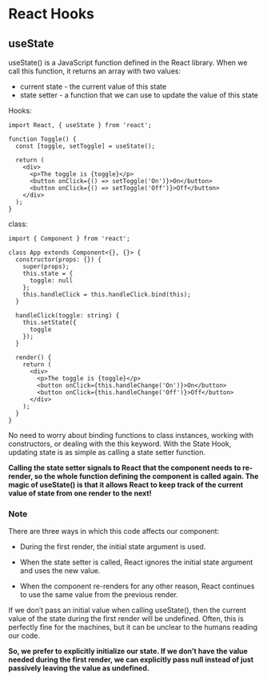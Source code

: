 # React Hooks

## useState

useState() is a JavaScript function defined in the React library. When we call this function, it returns an array with two values:

- current state - the current value of this state
- state setter - a function that we can use to update the value of this state

Hooks:

```tsx
import React, { useState } from 'react';

function Toggle() {
  const [toggle, setToggle] = useState();

  return (
    <div>
      <p>The toggle is {toggle}</p>
      <button onClick={() => setToggle('On')}>On</button>
      <button onClick={() => setToggle('Off')}>Off</button>
    </div>
  );
}
```

class:

```tsx
import { Component } from 'react';

class App extends Component<{}, {}> {
  constructor(props: {}) {
    super(props);
    this.state = {
      toggle: null
    };
    this.handleClick = this.handleClick.bind(this);
  }

  handleClick(toggle: string) {
    this.setState({
      toggle
    });
  }

  render() {
    return (
      <div>
        <p>The toggle is {toggle}</p>
        <button onClick={this.handleChange('On')}>On</button>
        <button onClick={this.handleChange('Off')}>Off</button>
      </div>
    );
  }
}
```

No need to worry about binding functions to class instances, working with constructors, or dealing with the this keyword. With the State Hook, updating state is as simple as calling a state setter function.

**Calling the state setter signals to React that the component needs to re-render, so the whole function defining the component is called again. The magic of useState() is that it allows React to keep track of the current value of state from one render to the next!**

### Note

There are three ways in which this code affects our component:

- During the first render, the initial state argument is used.

- When the state setter is called, React ignores the initial state argument and uses the new value.

- When the component re-renders for any other reason, React continues to use the same value from the previous render.

If we don’t pass an initial value when calling useState(), then the current value of the state during the first render will be undefined. Often, this is perfectly fine for the machines, but it can be unclear to the humans reading our code.

**So, we prefer to explicitly initialize our state. If we don’t have the value needed during the first render, we can explicitly pass null instead of just passively leaving the value as undefined.**
